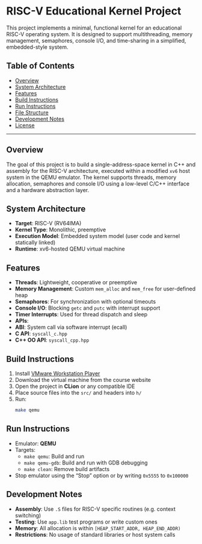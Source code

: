 
# RISC-V Educational Kernel Project

This project implements a minimal, functional kernel for an educational RISC-V operating system. It is designed to support multithreading, memory management, semaphores, console I/O, and time-sharing in a simplified, embedded-style system.

## Table of Contents

- [Overview](#overview)
- [System Architecture](#system-architecture)
- [Features](#features)
- [Build Instructions](#build-instructions)
- [Run Instructions](#run-instructions)
- [File Structure](#file-structure)
- [Development Notes](#development-notes)
- [License](#license)

---

## Overview

The goal of this project is to build a single-address-space kernel in C++ and assembly for the RISC-V architecture, executed within a modified `xv6` host system in the QEMU emulator. The kernel supports threads, memory allocation, semaphores and console I/O using a low-level C/C++ interface and a hardware abstraction layer.

## System Architecture

- **Target**: RISC-V (RV64IMA)
- **Kernel Type**: Monolithic, preemptive
- **Execution Model**: Embedded system model (user code and kernel statically linked)
- **Runtime**: xv6-hosted QEMU virtual machine

## Features

-  **Threads**: Lightweight, cooperative or preemptive
-  **Memory Management**: Custom `mem_alloc` and `mem_free` for user-defined heap
-  **Semaphores**: For synchronization with optional timeouts
-  **Console I/O**: Blocking `getc` and `putc` with interrupt support
-  **Timer Interrupts**: Used for thread dispatch and sleep
-  **APIs**:
  - **ABI**: System call via software interrupt (ecall)
  - **C API**: `syscall_c.hpp`
  - **C++ OO API**: `syscall_cpp.hpp`

## Build Instructions

1. Install [VMware Workstation Player](https://www.vmware.com/products/workstation-player.html)
2. Download the virtual machine from the course website
3. Open the project in **CLion** or any compatible IDE
4. Place source files into the `src/` and headers into `h/`
5. Run:
   ```bash
   make qemu
   ```

## Run Instructions

- Emulator: **QEMU**
- Targets:
  - `make qemu`: Build and run
  - `make qemu-gdb`: Build and run with GDB debugging
  - `make clean`: Remove build artifacts
- Stop emulator using the “Stop” option or by writing `0x5555` to `0x100000`
## Development Notes

- **Assembly**: Use `.S` files for RISC-V specific routines (e.g. context switching)
- **Testing**: Use `app.lib` test programs or write custom ones
- **Memory**: All allocation is within `[HEAP_START_ADDR, HEAP_END_ADDR)`
- **Restrictions**: No usage of standard libraries or host system calls

